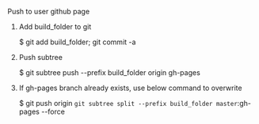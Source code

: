 Push to user github page
1. Add build_folder to git

    $ git add build_folder; git commit -a

2. Push subtree

    $ git subtree push --prefix build_folder origin gh-pages

3. If gh-pages branch already exists, use below command to overwrite

    $ git push origin `git subtree split --prefix build_folder master`:gh-pages --force
